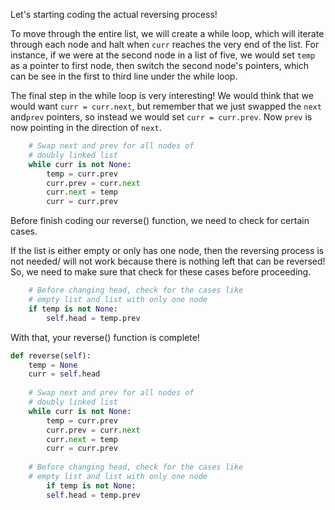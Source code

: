 <!--title={Reverse the Element Order - Explain}--> 

<!--badges={Algorithms:15,Python:15}-->

<!--concepts={The Linked List}--> 

Let's starting coding the actual reversing process!

To move through the entire list, we will create a while loop, which will iterate through each node and halt when `curr` reaches the very end of the list. For instance, if we were at the second node in a list of five, we would set `temp` as a pointer to first node, then switch the second node's pointers, which can be see in the first to third line under the while loop.

The final step in the while loop is very interesting! We would think that we would want `curr = curr.next`, but remember that we just swapped the `next` and`prev` pointers, so instead we would set `curr = curr.prev`. Now `prev` is now pointing in the direction of `next`.

```python
	# Swap next and prev for all nodes of  
    # doubly linked list 
    while curr is not None: 
        temp = curr.prev  
        curr.prev = curr.next
        curr.next = temp 
        curr = curr.prev
```

Before finish coding our reverse() function, we need to check for certain cases.

If the list is either empty or only has one node, then the reversing process is not needed/ will not work because there is nothing left that can be reversed! So, we need to make sure that check for these cases before proceeding.

```python
	# Before changing head, check for the cases like  
	# empty list and list with only one node 
	if temp is not None: 
    	self.head = temp.prev 
```
With that, your reverse() function is complete! 

```python
def reverse(self): 
    temp = None
    curr = self.head
    
	# Swap next and prev for all nodes of  
    # doubly linked list 
    while curr is not None: 
        temp = curr.prev  
        curr.prev = curr.next
        curr.next = temp 
        curr = curr.prev
        	
	# Before changing head, check for the cases like  
	# empty list and list with only one node 
		if temp is not None: 
		self.head = temp.prev 
```